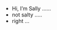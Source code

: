 -  Hi, I’m Sally ......
-  not salty .....
-  right ...

<!---
Sallydddd/Sallydddd is a ✨ special ✨ repository because its `README.md` (this file) appears on your GitHub profile.
You can click the Preview link to take a look at your changes.
--->
